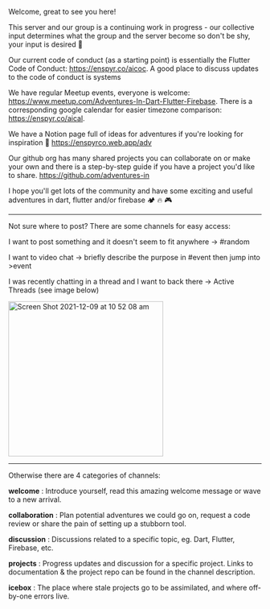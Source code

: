 Welcome, great to see you here!

This server and our group is a continuing work in progress - our collective input determines what the group and the server become so don't be shy, your input is desired 🙂 

Our current code of conduct (as a starting point) is essentially the Flutter Code of Conduct: https://enspyr.co/aicoc.  A good place to discuss updates to the code of conduct is systems 

We have regular Meetup events, everyone is welcome: https://www.meetup.com/Adventures-In-Dart-Flutter-Firebase.  There is a corresponding google calendar for easier timezone comparison: https://enspyr.co/aical.

We have a Notion page full of ideas for adventures if you're looking for inspiration 👀 https://enspyrco.web.app/adv

Our github org has many shared projects you can collaborate on or make your own and there is a step-by-step guide if you have a project you'd like to share. https://github.com/adventures-in

I hope you'll get lots of the community and have some exciting and useful adventures in dart, flutter and/or firebase 🏕️ 🔥 🎮 

---

Not sure where to post?  There are some channels for easy access:

I want to post something and it doesn't seem to fit anywhere -> #random

I want to video chat -> briefly describe the purpose in #event then jump into >event

I was recently chatting in a thread and I want to back there -> Active Threads (see image below)

<img width="308" alt="Screen Shot 2021-12-09 at 10 52 08 am" src="https://user-images.githubusercontent.com/1059276/145333141-5ce98305-a156-4446-b424-f627033a0e92.png">

---

Otherwise there are 4 categories of channels:

**welcome** : Introduce yourself, read this amazing welcome message or wave to a new arrival.

**collaboration** : Plan potential adventures we could go on, request a code review or share the pain of setting up a stubborn tool.

**discussion** : Discussions related to a specific topic, eg. Dart, Flutter, Firebase, etc.

**projects** : Progress updates and discussion for a specific project.  Links to documentation & the project repo can be found in the channel description.

**icebox** : The place where stale projects go to be assimilated, and where off-by-one errors live.
